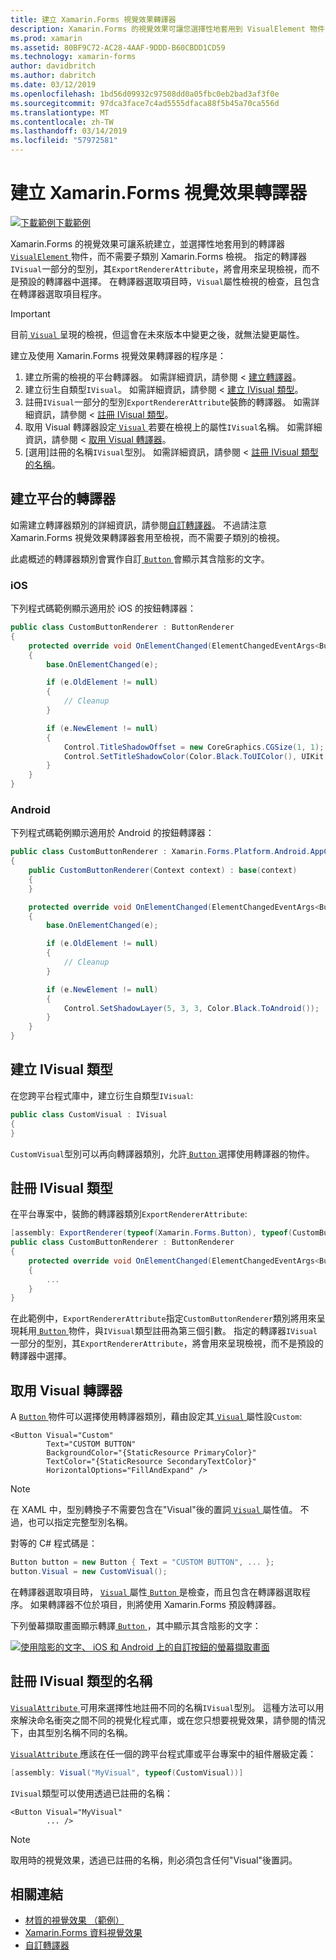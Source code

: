 ```yaml
---
title: 建立 Xamarin.Forms 視覺效果轉譯器
description: Xamarin.Forms 的視覺效果可讓您選擇性地套用到 VisualElement 物件，而不需要子類別 Xamarin.Forms 檢視的轉譯器。
ms.prod: xamarin
ms.assetid: 80BF9C72-AC28-4AAF-9DDD-B60CBDD1CD59
ms.technology: xamarin-forms
author: davidbritch
ms.author: dabritch
ms.date: 03/12/2019
ms.openlocfilehash: 1bd56d09932c97508dd0a05fbc0eb2bad3af3f0e
ms.sourcegitcommit: 97dca3face7c4ad5555dfaca88f5b45a70ca556d
ms.translationtype: MT
ms.contentlocale: zh-TW
ms.lasthandoff: 03/14/2019
ms.locfileid: "57972581"
---
```

# <a name="create-a-xamarinforms-visual-renderer"></a>建立 Xamarin.Forms 視覺效果轉譯器

[![下載範例](~/media/shared/download.png)下載範例](https://developer.xamarin.com/samples/xamarin-forms/UserInterface/VisualDemos/)

Xamarin.Forms 的視覺效果可讓系統建立，並選擇性地套用到的轉譯器[ `VisualElement` ](xref:Xamarin.Forms.VisualElement)物件，而不需要子類別 Xamarin.Forms 檢視。 指定的轉譯器`IVisual`一部分的型別，其`ExportRendererAttribute`，將會用來呈現檢視，而不是預設的轉譯器中選擇。 在轉譯器選取項目時，`Visual`屬性檢視的檢查，且包含在轉譯器選取項目程序。

> [!IMPORTANT]
> 目前[ `Visual` ](xref:Xamarin.Forms.VisualElement.Visual)呈現的檢視，但這會在未來版本中變更之後，就無法變更屬性。

建立及使用 Xamarin.Forms 視覺效果轉譯器的程序是：

1. 建立所需的檢視的平台轉譯器。 如需詳細資訊，請參閱 <<c0> [ 建立轉譯器](#create-platfomr-renderers)。
1. 建立衍生自類型`IVisual`。 如需詳細資訊，請參閱 <<c0> [ 建立 IVisual 類型](#create-an-ivisual-type)。
1. 註冊`IVisual`一部分的型別`ExportRendererAttribute`裝飾的轉譯器。 如需詳細資訊，請參閱 <<c0> [ 註冊 IVisual 類型](#register-the-ivisual-type)。
1. 取用 Visual 轉譯器設定[ `Visual` ](xref:Xamarin.Forms.VisualElement.Visual)若要在檢視上的屬性`IVisual`名稱。 如需詳細資訊，請參閱 <<c0> [ 取用 Visual 轉譯器](#consume-the-visual-renderer)。
1. [選用]註冊的名稱`IVisual`型別。 如需詳細資訊，請參閱 <<c0> [ 註冊 IVisual 類型的名稱](#register-a-name-for-the-ivisual-type)。

## <a name="create-platform-renderers"></a>建立平台的轉譯器

如需建立轉譯器類別的詳細資訊，請參閱[自訂轉譯器](~/xamarin-forms/app-fundamentals/custom-renderer/index.md)。 不過請注意 Xamarin.Forms 視覺效果轉譯器套用至檢視，而不需要子類別的檢視。

此處概述的轉譯器類別會實作自訂[ `Button` ](xref:Xamarin.Forms.Button)會顯示其含陰影的文字。

### <a name="ios"></a>iOS

下列程式碼範例顯示適用於 iOS 的按鈕轉譯器：

```csharp
public class CustomButtonRenderer : ButtonRenderer
{
    protected override void OnElementChanged(ElementChangedEventArgs<Button> e)
    {
        base.OnElementChanged(e);

        if (e.OldElement != null)
        {
            // Cleanup
        }

        if (e.NewElement != null)
        {
            Control.TitleShadowOffset = new CoreGraphics.CGSize(1, 1);
            Control.SetTitleShadowColor(Color.Black.ToUIColor(), UIKit.UIControlState.Normal);
        }
    }
}
```

### <a name="android"></a>Android

下列程式碼範例顯示適用於 Android 的按鈕轉譯器：

```csharp
public class CustomButtonRenderer : Xamarin.Forms.Platform.Android.AppCompat.ButtonRenderer
{
    public CustomButtonRenderer(Context context) : base(context)
    {
    }

    protected override void OnElementChanged(ElementChangedEventArgs<Button> e)
    {
        base.OnElementChanged(e);

        if (e.OldElement != null)
        {
            // Cleanup
        }

        if (e.NewElement != null)
        {
            Control.SetShadowLayer(5, 3, 3, Color.Black.ToAndroid());
        }
    }
}
```

## <a name="create-an-ivisual-type"></a>建立 IVisual 類型

在您跨平台程式庫中，建立衍生自類型`IVisual`:

```csharp
public class CustomVisual : IVisual
{
}
```

`CustomVisual`型別可以再向轉譯器類別，允許[ `Button` ](xref:Xamarin.Forms.Button)選擇使用轉譯器的物件。

## <a name="register-the-ivisual-type"></a>註冊 IVisual 類型

在平台專案中，裝飾的轉譯器類別`ExportRendererAttribute`:

```csharp
[assembly: ExportRenderer(typeof(Xamarin.Forms.Button), typeof(CustomButtonRenderer), new[] { typeof(CustomVisual) })]
public class CustomButtonRenderer : ButtonRenderer
{
    protected override void OnElementChanged(ElementChangedEventArgs<Button> e)
    {
        ...
    }
}
```

在此範例中，`ExportRendererAttribute`指定`CustomButtonRenderer`類別將用來呈現耗用[ `Button` ](xref:Xamarin.Forms.Button)物件，與`IVisual`類型註冊為第三個引數。 指定的轉譯器`IVisual`一部分的型別，其`ExportRendererAttribute`，將會用來呈現檢視，而不是預設的轉譯器中選擇。

## <a name="consume-the-visual-renderer"></a>取用 Visual 轉譯器

A [ `Button` ](xref:Xamarin.Forms.Button)物件可以選擇使用轉譯器類別，藉由設定其[ `Visual` ](xref:Xamarin.Forms.VisualElement.Visual)屬性設`Custom`:

```xaml
<Button Visual="Custom"
        Text="CUSTOM BUTTON"
        BackgroundColor="{StaticResource PrimaryColor}"
        TextColor="{StaticResource SecondaryTextColor}"
        HorizontalOptions="FillAndExpand" />
```

> [!NOTE]
> 在 XAML 中，型別轉換子不需要包含在"Visual"後的置詞[ `Visual` ](xref:Xamarin.Forms.VisualElement.Visual)屬性值。 不過，也可以指定完整型別名稱。

對等的 C# 程式碼是：

```csharp
Button button = new Button { Text = "CUSTOM BUTTON", ... };
button.Visual = new CustomVisual();
```

在轉譯器選取項目時， [ `Visual` ](xref:Xamarin.Forms.VisualElement.Visual)屬性[ `Button` ](xref:Xamarin.Forms.Button)是檢查，而且包含在轉譯器選取程序。 如果轉譯器不位於項目，則將使用 Xamarin.Forms 預設轉譯器。

下列螢幕擷取畫面顯示轉譯[ `Button` ](xref:Xamarin.Forms.Button)，其中顯示其含陰影的文字：

[![使用陰影的文字、 iOS 和 Android 上的自訂按鈕的螢幕擷取畫面](material-visual-images/custom-button.png "陰影的文字與按鈕")](material-visual-images/custom-button-large.png#lightbox)

## <a name="register-a-name-for-the-ivisual-type"></a>註冊 IVisual 類型的名稱

[ `VisualAttribute` ](xref:Xamarin.Forms.VisualAttribute)可用來選擇性地註冊不同的名稱`IVisual`型別。 這種方法可以用來解決命名衝突之間不同的視覺化程式庫，或在您只想要視覺效果，請參閱的情況下，由其型別名稱不同的名稱。

[ `VisualAttribute` ](xref:Xamarin.Forms.VisualAttribute)應該在任一個的跨平台程式庫或平台專案中的組件層級定義：

```csharp
[assembly: Visual("MyVisual", typeof(CustomVisual))]
```

`IVisual`類型可以使用透過已註冊的名稱：

```xaml
<Button Visual="MyVisual"
        ... />
```

> [!NOTE]
> 取用時的視覺效果，透過已註冊的名稱，則必須包含任何"Visual"後置詞。

## <a name="related-links"></a>相關連結

- [材質的視覺效果 （範例）](https://developer.xamarin.com/samples/xamarin-forms/UserInterface/VisualDemos/)
- [Xamarin.Forms 資料視覺效果](material-visual.md)
- [自訂轉譯器](~/xamarin-forms/app-fundamentals/custom-renderer/index.md)
